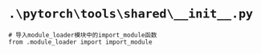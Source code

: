 # `.\pytorch\tools\shared\__init__.py`

```
# 导入module_loader模块中的import_module函数
from .module_loader import import_module
```